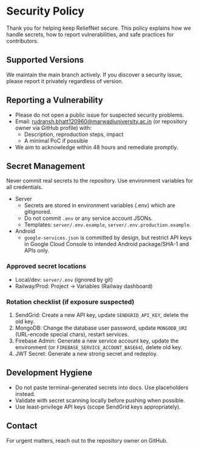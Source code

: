 # Security Policy

Thank you for helping keep ReliefNet secure. This policy explains how we handle secrets, how to report vulnerabilities, and safe practices for contributors.

## Supported Versions

We maintain the main branch actively. If you discover a security issue, please report it privately regardless of version.

## Reporting a Vulnerability

- Please do not open a public issue for suspected security problems.
- Email: rudransh.bhatt120960@marwadiuniversity.ac.in (or repository owner via GitHub profile) with:
  - Description, reproduction steps, impact
  - A minimal PoC if possible
- We aim to acknowledge within 48 hours and remediate promptly.

## Secret Management

Never commit real secrets to the repository. Use environment variables for all credentials.

- Server
  - Secrets are stored in environment variables (.env) which are gitignored.
  - Do not commit `.env` or any service account JSONs.
  - Templates: `server/.env.example`, `server/.env.production.example`.
- Android
  - `google-services.json` is committed by design, but restrict API keys in Google Cloud Console to intended Android package/SHA-1 and APIs only.

### Approved secret locations

- Local/dev: `server/.env` (ignored by git)
- Railway/Prod: Project → Variables (Railway dashboard)

### Rotation checklist (if exposure suspected)

1. SendGrid: Create a new API key, update `SENDGRID_API_KEY`, delete the old key.
2. MongoDB: Change the database user password, update `MONGODB_URI` (URL-encode special chars), restart services.
3. Firebase Admin: Generate a new service account key, update the environment (or `FIREBASE_SERVICE_ACCOUNT_BASE64`), delete old key.
4. JWT Secret: Generate a new strong secret and redeploy.

## Development Hygiene

- Do not paste terminal-generated secrets into docs. Use placeholders instead.
- Validate with secret scanning locally before pushing when possible.
- Use least-privilege API keys (scope SendGrid keys appropriately).

## Contact

For urgent matters, reach out to the repository owner on GitHub.
